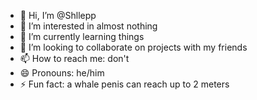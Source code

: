 - 👋 Hi, I’m @Shllepp
- 👀 I’m interested in almost nothing
- 🌱 I’m currently learning things
- 💞️ I’m looking to collaborate on projects with my friends
- 📫 How to reach me: don't
- 😄 Pronouns: he/him
- ⚡ Fun fact: a whale penis can reach up to 2 meters

<!---
Shllepp/Shllepp is a ✨ special ✨ repository because its `README.md` (this file) appears on your GitHub profile.
You can click the Preview link to take a look at your changes.
--->
